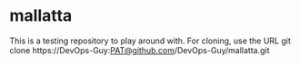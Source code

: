 # mallatta

This is a testing repository to play around with. For cloning, use the URL git clone https://DevOps-Guy:PAT@github.com/DevOps-Guy/mallatta.git
